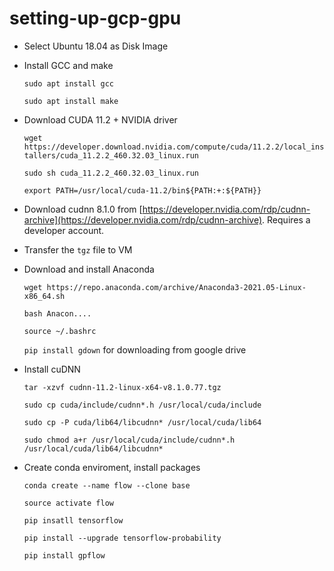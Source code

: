 # setting-up-gcp-gpu
- Select Ubuntu 18.04 as Disk Image
- Install GCC and make

  `sudo apt install gcc`
  
  `sudo apt install make`
  
- Download CUDA 11.2 + NVIDIA driver

  `wget https://developer.download.nvidia.com/compute/cuda/11.2.2/local_installers/cuda_11.2.2_460.32.03_linux.run`
  
  `sudo sh cuda_11.2.2_460.32.03_linux.run`
  
  `export PATH=/usr/local/cuda-11.2/bin${PATH:+:${PATH}}`
  
- Download cudnn 8.1.0 from [https://developer.nvidia.com/rdp/cudnn-archive](https://developer.nvidia.com/rdp/cudnn-archive). Requires a developer account.
- Transfer the `tgz` file to VM
- Download and install Anaconda

  `wget https://repo.anaconda.com/archive/Anaconda3-2021.05-Linux-x86_64.sh`
  
  `bash Anacon....`
  
  `source ~/.bashrc`
  
  `pip install gdown` for downloading from google drive
  
- Install cuDNN

  `tar -xzvf cudnn-11.2-linux-x64-v8.1.0.77.tgz`
  
  `sudo cp cuda/include/cudnn*.h /usr/local/cuda/include`
  
  `sudo cp -P cuda/lib64/libcudnn* /usr/local/cuda/lib64 `
  
  `sudo chmod a+r /usr/local/cuda/include/cudnn*.h /usr/local/cuda/lib64/libcudnn*`
  
- Create conda enviroment, install packages

  `conda create --name flow --clone base`
  
  `source activate flow`
  
  `pip insatll tensorflow`
  
  `pip install --upgrade tensorflow-probability`
  
  `pip install gpflow`
